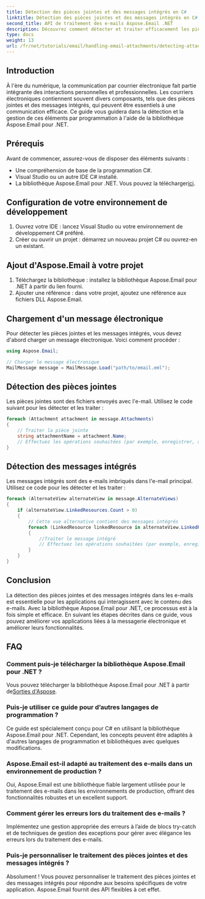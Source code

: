 ```yaml
---
title: Détection des pièces jointes et des messages intégrés en C#
linktitle: Détection des pièces jointes et des messages intégrés en C#
second_title: API de traitement des e-mails Aspose.Email .NET
description: Découvrez comment détecter et traiter efficacement les pièces jointes et les messages intégrés dans les e-mails à l'aide de la bibliothèque Aspose.Email pour .NET. Ce guide complet couvre la configuration.
type: docs
weight: 13
url: /fr/net/tutorials/email/handling-email-attachments/detecting-attachment-and-embedded-message-in-csharp/
---
```

## Introduction

À l'ère du numérique, la communication par courrier électronique fait partie intégrante des interactions personnelles et professionnelles. Les courriers électroniques contiennent souvent divers composants, tels que des pièces jointes et des messages intégrés, qui peuvent être essentiels à une communication efficace. Ce guide vous guidera dans la détection et la gestion de ces éléments par programmation à l'aide de la bibliothèque Aspose.Email pour .NET.

## Prérequis

Avant de commencer, assurez-vous de disposer des éléments suivants :

- Une compréhension de base de la programmation C#.
- Visual Studio ou un autre IDE C# installé.
- La bibliothèque Aspose.Email pour .NET. Vous pouvez la télécharger[ici](https://products.aspose.com/email/net).

## Configuration de votre environnement de développement

1. Ouvrez votre IDE : lancez Visual Studio ou votre environnement de développement C# préféré.
2. Créer ou ouvrir un projet : démarrez un nouveau projet C# ou ouvrez-en un existant.

## Ajout d'Aspose.Email à votre projet

1. Téléchargez la bibliothèque : installez la bibliothèque Aspose.Email pour .NET à partir du lien fourni.
2. Ajouter une référence : dans votre projet, ajoutez une référence aux fichiers DLL Aspose.Email.

## Chargement d'un message électronique

Pour détecter les pièces jointes et les messages intégrés, vous devez d'abord charger un message électronique. Voici comment procéder :

```csharp
using Aspose.Email;

// Charger le message électronique
MailMessage message = MailMessage.Load("path/to/email.eml");
```

## Détection des pièces jointes

Les pièces jointes sont des fichiers envoyés avec l'e-mail. Utilisez le code suivant pour les détecter et les traiter :

```csharp
foreach (Attachment attachment in message.Attachments)
{
    // Traiter la pièce jointe
    string attachmentName = attachment.Name;
    // Effectuez les opérations souhaitées (par exemple, enregistrer, afficher, etc.)
}
```

## Détection des messages intégrés

Les messages intégrés sont des e-mails imbriqués dans l'e-mail principal. Utilisez ce code pour les détecter et les traiter :

```csharp
foreach (AlternateView alternateView in message.AlternateViews)
{
    if (alternateView.LinkedResources.Count > 0)
    {
        // Cette vue alternative contient des messages intégrés
        foreach (LinkedResource linkedResource in alternateView.LinkedResources)
        {
            //Traiter le message intégré
            // Effectuez les opérations souhaitées (par exemple, enregistrer, afficher, etc.)
        }
    }
}
```

## Conclusion

La détection des pièces jointes et des messages intégrés dans les e-mails est essentielle pour les applications qui interagissent avec le contenu des e-mails. Avec la bibliothèque Aspose.Email pour .NET, ce processus est à la fois simple et efficace. En suivant les étapes décrites dans ce guide, vous pouvez améliorer vos applications liées à la messagerie électronique et améliorer leurs fonctionnalités.

## FAQ

### Comment puis-je télécharger la bibliothèque Aspose.Email pour .NET ?

 Vous pouvez télécharger la bibliothèque Aspose.Email pour .NET à partir de[Sorties d'Aspose](https://releases.aspose.com/email/net/).

### Puis-je utiliser ce guide pour d’autres langages de programmation ?

Ce guide est spécialement conçu pour C# en utilisant la bibliothèque Aspose.Email pour .NET. Cependant, les concepts peuvent être adaptés à d'autres langages de programmation et bibliothèques avec quelques modifications.

### Aspose.Email est-il adapté au traitement des e-mails dans un environnement de production ?

Oui, Aspose.Email est une bibliothèque fiable largement utilisée pour le traitement des e-mails dans les environnements de production, offrant des fonctionnalités robustes et un excellent support.

### Comment gérer les erreurs lors du traitement des e-mails ?

Implémentez une gestion appropriée des erreurs à l’aide de blocs try-catch et de techniques de gestion des exceptions pour gérer avec élégance les erreurs lors du traitement des e-mails.

### Puis-je personnaliser le traitement des pièces jointes et des messages intégrés ?

Absolument ! Vous pouvez personnaliser le traitement des pièces jointes et des messages intégrés pour répondre aux besoins spécifiques de votre application. Aspose.Email fournit des API flexibles à cet effet.